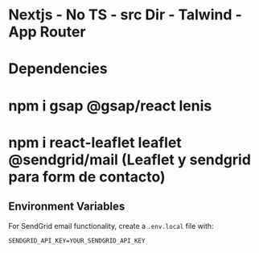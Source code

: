 # Nextjs - No TS - src Dir - Talwind - App Router

# Dependencies

# npm i gsap @gsap/react lenis

# npm i react-leaflet leaflet @sendgrid/mail     (Leaflet y sendgrid para form de contacto)

## Environment Variables

For SendGrid email functionality, create a `.env.local` file with:

```
SENDGRID_API_KEY=YOUR_SENDGRID_API_KEY
```
